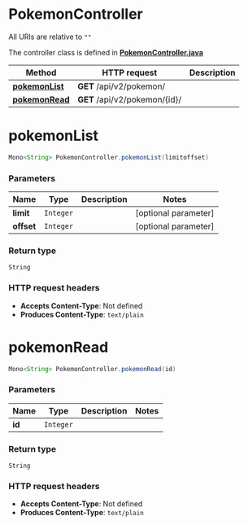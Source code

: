 # PokemonController

All URIs are relative to `""`

The controller class is defined in **[PokemonController.java](../../src/main/java/org/openapitools/controller/PokemonController.java)**

Method | HTTP request | Description
------------- | ------------- | -------------
[**pokemonList**](#pokemonList) | **GET** /api/v2/pokemon/ | 
[**pokemonRead**](#pokemonRead) | **GET** /api/v2/pokemon/{id}/ | 

<a id="pokemonList"></a>
# **pokemonList**
```java
Mono<String> PokemonController.pokemonList(limitoffset)
```



### Parameters
Name | Type | Description  | Notes
------------- | ------------- | ------------- | -------------
**limit** | `Integer` |  | [optional parameter]
**offset** | `Integer` |  | [optional parameter]

### Return type
`String`


### HTTP request headers
 - **Accepts Content-Type**: Not defined
 - **Produces Content-Type**: `text/plain`

<a id="pokemonRead"></a>
# **pokemonRead**
```java
Mono<String> PokemonController.pokemonRead(id)
```



### Parameters
Name | Type | Description  | Notes
------------- | ------------- | ------------- | -------------
**id** | `Integer` |  |

### Return type
`String`


### HTTP request headers
 - **Accepts Content-Type**: Not defined
 - **Produces Content-Type**: `text/plain`

